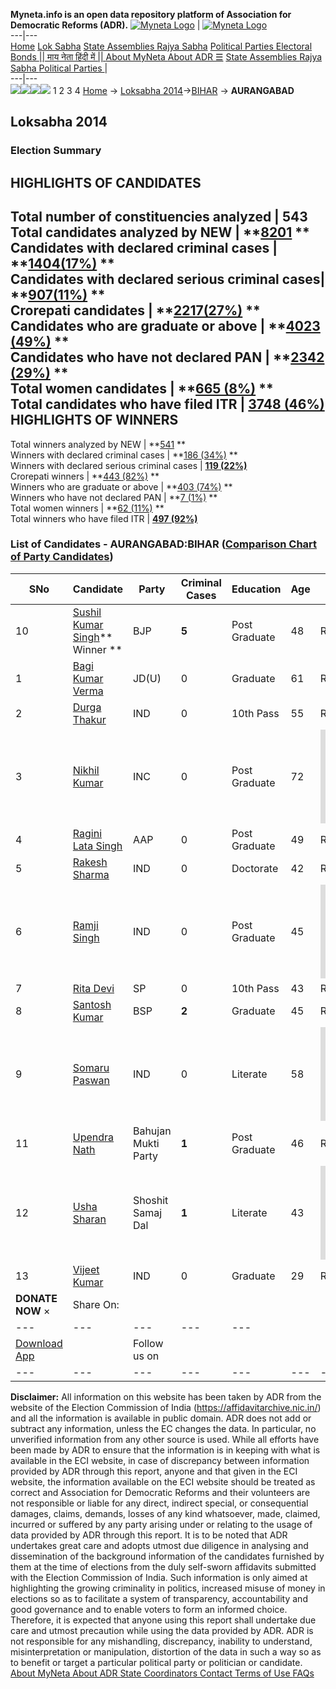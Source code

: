 **Myneta.info is an open data repository platform of Association for Democratic Reforms (ADR).**
[![Myneta Logo](https://www.myneta.info/lib/img/myneta-logo.png)](https://www.myneta.info/) | [![Myneta Logo](https://www.myneta.info/lib/img/adr-logo.png)](https://adrindia.org)  
---|---  
[Home](https://www.myneta.info/) [Lok Sabha](https://www.myneta.info/#ls "Lok Sabha") [ State Assemblies ](https://www.myneta.info/#sa "State Assemblies") [Rajya Sabha](https://www.myneta.info/#rs "Rajya Sabha") [Political Parties ](https://www.myneta.info/party "Political Parties") [ Electoral Bonds ](https://www.myneta.info/electoral_bonds "Electoral Bonds") [ || माय नेता हिंदी में || ](https://translate.google.co.in/translate?prev=hp&hl=en&js=y&u=www.myneta.info&sl=en&tl=hi&history_state0=) [ About MyNeta ](https://adrindia.org/content/about-myneta) [ About ADR ](https://adrindia.org/about-adr/who-we-are) [☰](javascript:void\(0\))
[ State Assemblies ](https://www.myneta.info/#sa "State Assemblies") [ Rajya Sabha ](https://www.myneta.info/#rs "Rajya Sabha") [ Political Parties ](https://www.myneta.info/party "Political Parties")
|   
---|---  
![](https://www.myneta.info/lib/img/banner/banner-1.png)![](https://www.myneta.info/lib/img/banner/banner-2.png)![](https://www.myneta.info/lib/img/banner/banner-3.png)![](https://www.myneta.info/lib/img/banner/banner-4.png)
1  2  3  4 
[Home](https://www.myneta.info/) → [Loksabha 2014](https://www.myneta.info/ls2014/)→[BIHAR](https://www.myneta.info/ls2014/index.php?action=show_constituencies&state_id=4) → **AURANGABAD**
### 
## Loksabha 2014
###  Election Summary 
HIGHLIGHTS OF CANDIDATES  
---  
Total number of constituencies analyzed |  543   
Total candidates analyzed by NEW | **[8201](https://www.myneta.info/ls2014/index.php?action=summary&subAction=candidates_analyzed&sort=candidate#summary) **  
Candidates with declared criminal cases | **[1404(17%)](https://www.myneta.info/ls2014/index.php?action=summary&subAction=crime&sort=candidate#summary) **  
Candidates with declared serious criminal cases| **[907(11%)](https://www.myneta.info/ls2014/index.php?action=summary&subAction=serious_crime&sort=candidate#summary) **  
Crorepati candidates | **[2217(27%)](https://www.myneta.info/ls2014/index.php?action=summary&subAction=crorepati&sort=candidate#summary) **  
Candidates who are graduate or above | **[4023 (49%)](https://www.myneta.info/ls2014/index.php?action=summary&subAction=education&sort=candidate#summary) **  
Candidates who have not declared PAN | **[2342 (29%)](https://www.myneta.info/ls2014/index.php?action=summary&subAction=without_pan&sort=candidate#summary) **  
Total women candidates | **[665 (8%)](https://www.myneta.info/ls2014/index.php?action=summary&subAction=women_candidate&sort=candidate#summary) **  
Total candidates who have filed ITR | [**3748 (46%)**](https://www.myneta.info/ls2014/index.php?action=summary&subAction=filed_itr&sort=candidate#summary)  
HIGHLIGHTS OF WINNERS  
---  
Total winners analyzed by NEW | **[541](https://www.myneta.info/ls2014/index.php?action=summary&subAction=winner_analyzed&sort=candidate#summary) **  
Winners with declared criminal cases | **[186 (34%)](https://www.myneta.info/ls2014/index.php?action=summary&subAction=winner_crime&sort=candidate#summary) **  
Winners with declared serious criminal cases | **[119 (22%)](https://www.myneta.info/ls2014/index.php?action=summary&subAction=winner_serious_crime&sort=candidate#summary)**  
Crorepati winners | **[443 (82%)](https://www.myneta.info/ls2014/index.php?action=summary&subAction=winner_crorepati&sort=candidate#summary) **  
Winners who are graduate or above | **[403 (74%)](https://www.myneta.info/ls2014/index.php?action=summary&subAction=winner_education&sort=candidate#summary) **  
Winners who have not declared PAN | **[7 (1%)](https://www.myneta.info/ls2014/index.php?action=summary&subAction=winner_without_pan&sort=candidate#summary) **  
Total women winners | **[62 (11%)](https://www.myneta.info/ls2014/index.php?action=summary&subAction=winner_women&sort=candidate#summary) **  
Total winners who have filed ITR | [**497 (92%)**](https://www.myneta.info/ls2014/index.php?action=summary&subAction=winner_filed_itr&sort=candidate#summary)  
### List of Candidates - AURANGABAD:BIHAR ([Comparison Chart of Party Candidates](https://www.myneta.info/ls2014/comparisonchart.php?constituency_id=37))
SNo | Candidate| Party| Criminal Cases| Education| Age| Total Assets| Liabilities  
---|---|---|---|---|---|---|---  
10  | [Sushil Kumar Singh](https://www.myneta.info/ls2014/candidate.php?candidate_id=371)** Winner ** | BJP | **5** | Post Graduate| 48 | Rs 12,78,45,854 ~ 12 Crore+ | Rs 73,21,626 ~ 73 Lacs+  
1  | [Bagi Kumar Verma](https://www.myneta.info/ls2014/candidate.php?candidate_id=374) | JD(U) | 0 | Graduate| 61 | Rs 3,27,66,379 ~ 3 Crore+ | Rs 16,00,000 ~ 16 Lacs+  
2  | [Durga Thakur](https://www.myneta.info/ls2014/candidate.php?candidate_id=379) | IND | 0 | 10th Pass| 55 | Rs 7,30,000 ~ 7 Lacs+ | Rs 0 ~   
3  | [Nikhil Kumar](https://www.myneta.info/ls2014/candidate.php?candidate_id=372) | INC | 0 | Post Graduate| 72 | ![](https://myneta.info/image_v2.php?myneta_folder=ls2014&candidate_id=372&col=ta) | ![](https://myneta.info/image_v2.php?myneta_folder=ls2014&candidate_id=372&col=lia)  
4  | [Ragini Lata Singh](https://www.myneta.info/ls2014/candidate.php?candidate_id=380) | AAP | 0 | Post Graduate| 49 | Rs 1,45,32,000 ~ 1 Crore+ | Rs 1,83,755 ~ 1 Lacs+  
5  | [Rakesh Sharma](https://www.myneta.info/ls2014/candidate.php?candidate_id=373) | IND | 0 | Doctorate| 42 | Rs 1,26,93,861 ~ 1 Crore+ | Rs 8,28,288 ~ 8 Lacs+  
6  | [Ramji Singh](https://www.myneta.info/ls2014/candidate.php?candidate_id=377) | IND | 0 | Post Graduate| 45 | ![](https://myneta.info/image_v2.php?myneta_folder=ls2014&candidate_id=377&col=ta) | ![](https://myneta.info/image_v2.php?myneta_folder=ls2014&candidate_id=377&col=lia)  
7  | [Rita Devi](https://www.myneta.info/ls2014/candidate.php?candidate_id=381) | SP | 0 | 10th Pass| 43 | Rs 51,36,715 ~ 51 Lacs+ | Rs 8,00,000 ~ 8 Lacs+  
8  | [Santosh Kumar](https://www.myneta.info/ls2014/candidate.php?candidate_id=378) | BSP | **2** | Graduate| 45 | Rs 1,30,000 ~ 1 Lacs+ | Rs 0 ~   
9  | [Somaru Paswan](https://www.myneta.info/ls2014/candidate.php?candidate_id=382) | IND | 0 | Literate| 58 | ![](https://myneta.info/image_v2.php?myneta_folder=ls2014&candidate_id=382&col=ta) | ![](https://myneta.info/image_v2.php?myneta_folder=ls2014&candidate_id=382&col=lia)  
11  | [Upendra Nath](https://www.myneta.info/ls2014/candidate.php?candidate_id=376) | Bahujan Mukti Party | **1** | Post Graduate| 46 | Rs 92,28,000 ~ 92 Lacs+ | Rs 0 ~   
12  | [Usha Sharan](https://www.myneta.info/ls2014/candidate.php?candidate_id=375) | Shoshit Samaj Dal | **1** | Literate| 43 | ![](https://myneta.info/image_v2.php?myneta_folder=ls2014&candidate_id=375&col=ta) | ![](https://myneta.info/image_v2.php?myneta_folder=ls2014&candidate_id=375&col=lia)  
13  | [Vijeet Kumar](https://www.myneta.info/ls2014/candidate.php?candidate_id=383) | IND | 0 | Graduate| 29 | Rs 4,00,000 ~ 4 Lacs+ | Rs 0 ~   
|  **DONATE NOW** × |  Share On:  | [](https://api.whatsapp.com/send?text=https%3A%2F%2Fmyneta.info%2Fpunjab2022%2Findex.php%3Faction%3Dshow_constituencies%26state_id%3D19) | [](https://www.facebook.com/sharer/sharer.php?u=https%3A%2F%2Fmyneta.info%2Fpunjab2022%2Findex.php%3Faction%3Dshow_constituencies%26state_id%3D19) | [](https://twitter.com/share?url=https%3A%2F%2Fmyneta.info%2Fpunjab2022%2Findex.php%3Faction%3Dshow_constituencies%26state_id%3D19)  
---|---|---|---|---  
| [ Download App ](https://play.google.com/store/apps/details?id=com.webrosoft.myneta1&pcampaignid=pcampaignidMKT-Other-global-all-co-prtnr-py-PartBadge-Mar2515-1) | [](https://play.google.com/store/apps/details?id=com.webrosoft.myneta1&pcampaignid=pcampaignidMKT-Other-global-all-co-prtnr-py-PartBadge-Mar2515-1) |  Follow us on  | [](https://www.facebook.com/adrindia.org/) | [](https://twitter.com/adrspeaks) | [](https://groups.google.com/g/national-election-watch?hl=en&pli=1) | [](https://www.instagram.com/adrspeaks/) | [](https://www.youtube.com/user/adrspeaks) | [](https://sharechat.com/profile/adrspeaks)  
---|---|---|---|---|---|---|---|---  
**Disclaimer:** All information on this website has been taken by ADR from the website of the Election Commission of India (https://affidavitarchive.nic.in/) and all the information is available in public domain. ADR does not add or subtract any information, unless the EC changes the data. In particular, no unverified information from any other source is used. While all efforts have been made by ADR to ensure that the information is in keeping with what is available in the ECI website, in case of discrepancy between information provided by ADR through this report, anyone and that given in the ECI website, the information available on the ECI website should be treated as correct and Association for Democratic Reforms and their volunteers are not responsible or liable for any direct, indirect special, or consequential damages, claims, demands, losses of any kind whatsoever, made, claimed, incurred or suffered by any party arising under or relating to the usage of data provided by ADR through this report. It is to be noted that ADR undertakes great care and adopts utmost due diligence in analysing and dissemination of the background information of the candidates furnished by them at the time of elections from the duly self-sworn affidavits submitted with the Election Commission of India. Such information is only aimed at highlighting the growing criminality in politics, increased misuse of money in elections so as to facilitate a system of transparency, accountability and good governance and to enable voters to form an informed choice. Therefore, it is expected that anyone using this report shall undertake due care and utmost precaution while using the data provided by ADR. ADR is not responsible for any mishandling, discrepancy, inability to understand, misinterpretation or manipulation, distortion of the data in such a way so as to benefit or target a particular political party or politician or candidate. 
[ About MyNeta ](https://adrindia.org/content/about-myneta) [ About ADR ](https://adrindia.org/about-adr/who-we-are) [ State Coordinators ](https://adrindia.org/about-adr/state-coordinators) [ Contact ](https://adrindia.org/contact-us) [ Terms of Use ](https://adrindia.org/content/adr-terms-use) [ FAQs ](https://adrindia.org/content/faqs)
